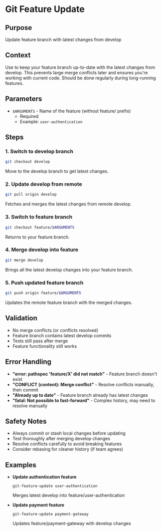 # Git Feature Update

## Purpose
Update feature branch with latest changes from develop

## Context
Use to keep your feature branch up-to-date with the latest changes from develop. This prevents large merge conflicts later and ensures you're working with current code. Should be done regularly during long-running features.

## Parameters
- `$ARGUMENTS` - Name of the feature (without feature/ prefix)
  - Required
  - Example: `user-authentication`

## Steps

### 1. Switch to develop branch
```bash
git checkout develop
```
Move to the develop branch to get latest changes.

### 2. Update develop from remote
```bash
git pull origin develop
```
Fetches and merges the latest changes from remote develop.

### 3. Switch to feature branch
```bash
git checkout feature/$ARGUMENTS
```
Returns to your feature branch.

### 4. Merge develop into feature
```bash
git merge develop
```
Brings all the latest develop changes into your feature branch.

### 5. Push updated feature branch
```bash
git push origin feature/$ARGUMENTS
```
Updates the remote feature branch with the merged changes.

## Validation
- No merge conflicts (or conflicts resolved)
- Feature branch contains latest develop commits
- Tests still pass after merge
- Feature functionality still works

## Error Handling
- **"error: pathspec 'feature/X' did not match"** - Feature branch doesn't exist
- **"CONFLICT (content): Merge conflict"** - Resolve conflicts manually, then commit
- **"Already up to date"** - Feature branch already has latest changes
- **"fatal: Not possible to fast-forward"** - Complex history, may need to resolve manually

## Safety Notes
- Always commit or stash local changes before updating
- Test thoroughly after merging develop changes
- Resolve conflicts carefully to avoid breaking features
- Consider rebasing for cleaner history (if team agrees)

## Examples
- **Update authentication feature**
  ```
  git-feature-update user-authentication
  ```
  Merges latest develop into feature/user-authentication

- **Update payment feature**
  ```
  git-feature-update payment-gateway
  ```
  Updates feature/payment-gateway with develop changes